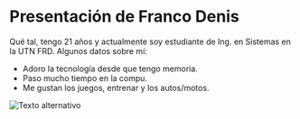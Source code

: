 # Presentación de Franco Denis
Qué tal, tengo 21 años y actualmente soy estudiante de Ing. en Sistemas en la UTN FRD.
Algunos datos sobre mí:
- Adoro la tecnología desde que tengo memoria.
- Paso mucho tiempo en la compu.
- Me gustan los juegos, entrenar y los autos/motos.

![Texto alternativo](http://significadodeloscolores.info/wp-content/uploads/2014/08/color-violeta.png "Título alternativo")
